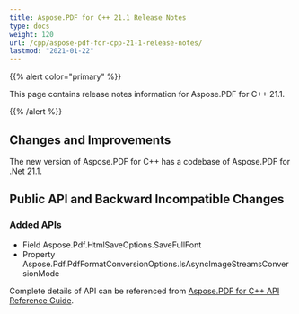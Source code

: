 ```yaml
---
title: Aspose.PDF for C++ 21.1 Release Notes
type: docs
weight: 120
url: /cpp/aspose-pdf-for-cpp-21-1-release-notes/
lastmod: "2021-01-22"
---
```


{{% alert color="primary" %}}

This page contains release notes information for Aspose.PDF for C++ 21.1.

{{% /alert %}}

## Changes and Improvements

The new version of Aspose.PDF for C++ has a codebase of Aspose.PDF for .Net 21.1.

## Public API and Backward Incompatible Changes

### Added APIs
* Field Aspose.Pdf.HtmlSaveOptions.SaveFullFont
* Property Aspose.Pdf.PdfFormatConversionOptions.IsAsyncImageStreamsConversionMode

Complete details of API can be referenced from [Aspose.PDF for C++ API Reference Guide](https://apireference.aspose.com/pdf/cpp).

